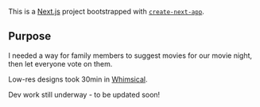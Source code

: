 This is a [Next.js](https://nextjs.org/) project bootstrapped with [`create-next-app`](https://github.com/vercel/next.js/tree/canary/packages/create-next-app).

## Purpose

I needed a way for family members to suggest movies for our movie night, then let everyone vote on them.

Low-res designs took 30min in [Whimsical](https://whimsical.com/suggest-and-vote-YPGsi4q4agXdrjz1wMU2Eo).

Dev work still underway - to be updated soon!